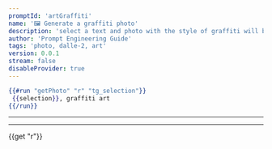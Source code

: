 ```yaml
---
promptId: 'artGraffiti'
name: '🖼️ Generate a graffiti photo'
description: 'select a text and photo with the style of graffiti will be generated using Dalle-2'
author: 'Prompt Engineering Guide'
tags: 'photo, dalle-2, art'
version: 0.0.1
stream: false
disableProvider: true
---
```

```handlebars
{{#run "getPhoto" "r" "tg_selection"}}
 {{selection}}, graffiti art
{{/run}}
```
***
***
{{get "r"}}